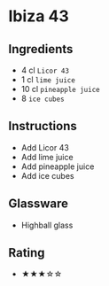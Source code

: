 # Ibiza 43

## Ingredients
- 4 cl `Licor 43`
- 1 cl `lime juice`
- 10 cl `pineapple juice`
- 8 `ice cubes`

## Instructions
- Add Licor 43
- Add lime juice
- Add pineapple juice
- Add ice cubes

## Glassware
- Highball glass

## Rating
- ★★★☆☆